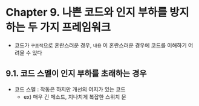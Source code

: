 # Chapter 9. 나쁜 코드와 인지 부하를 방지하는 두 가지 프레임워크
- 코드가 `구조적`으로 혼란스러운 경우, `내용` 이 혼란스러운 경우에 코드를 이해하기 어려울 수 있다

## 9.1. 코드 스멜이 인지 부하를 초래하는 경우
- 코드 스멜 : 작동은 하지만 개선의 여지가 있는 코드
  - ex) 매우 긴 메소드, 지나치게 복잡한 스위치 문